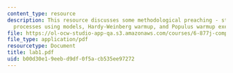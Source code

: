 ```yaml
---
content_type: resource
description: This resource discusses some methodological preaching - studying evolutionary
  processes using models, Hardy-Weinberg warmup, and Populus warmup exercises.
file: https://ol-ocw-studio-app-qa.s3.amazonaws.com/courses/6-877j-computational-evolutionary-biology-fall-2005/b00d30e19eebd9df0f5acb535ee97272_lab1.pdf
file_type: application/pdf
resourcetype: Document
title: lab1.pdf
uid: b00d30e1-9eeb-d9df-0f5a-cb535ee97272
---
```

